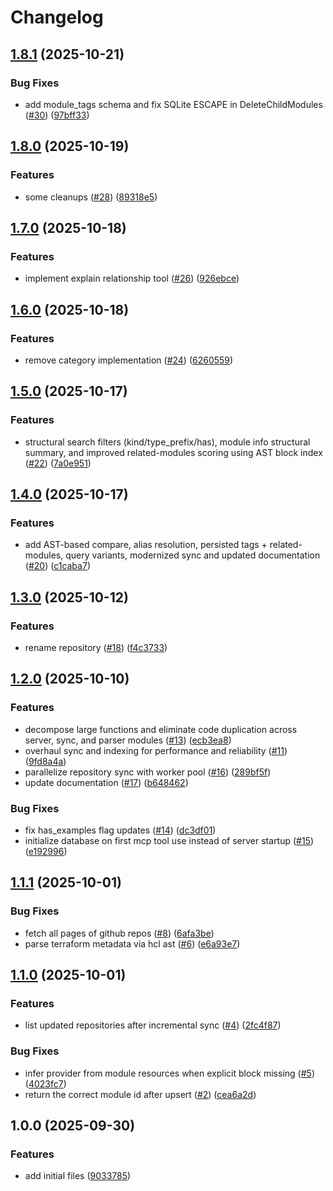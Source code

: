 # Changelog

## [1.8.1](https://github.com/CloudNationHQ/az-cn-go-wammcp/compare/v1.8.0...v1.8.1) (2025-10-21)


### Bug Fixes

* add module_tags schema and fix SQLite ESCAPE in DeleteChildModules ([#30](https://github.com/CloudNationHQ/az-cn-go-wammcp/issues/30)) ([97bff33](https://github.com/CloudNationHQ/az-cn-go-wammcp/commit/97bff3364a2348470c9677f724a6eb169746826e))

## [1.8.0](https://github.com/CloudNationHQ/az-cn-go-wammcp/compare/v1.7.0...v1.8.0) (2025-10-19)


### Features

* some cleanups ([#28](https://github.com/CloudNationHQ/az-cn-go-wammcp/issues/28)) ([89318e5](https://github.com/CloudNationHQ/az-cn-go-wammcp/commit/89318e51c034b105fed784804244abd4bf81c14f))

## [1.7.0](https://github.com/CloudNationHQ/az-cn-go-wammcp/compare/v1.6.0...v1.7.0) (2025-10-18)


### Features

* implement explain relationship tool ([#26](https://github.com/CloudNationHQ/az-cn-go-wammcp/issues/26)) ([926ebce](https://github.com/CloudNationHQ/az-cn-go-wammcp/commit/926ebce3d0672237c8e6f7cc4b52e6e4473b4f1b))

## [1.6.0](https://github.com/CloudNationHQ/az-cn-go-wammcp/compare/v1.5.0...v1.6.0) (2025-10-18)


### Features

* remove category implementation ([#24](https://github.com/CloudNationHQ/az-cn-go-wammcp/issues/24)) ([6260559](https://github.com/CloudNationHQ/az-cn-go-wammcp/commit/62605590d4f5ff7a3c6fcf868340c872bdc06a3e))

## [1.5.0](https://github.com/CloudNationHQ/az-cn-go-wammcp/compare/v1.4.0...v1.5.0) (2025-10-17)


### Features

* structural search filters (kind/type_prefix/has), module info structural summary, and improved related-modules scoring using AST block index ([#22](https://github.com/CloudNationHQ/az-cn-go-wammcp/issues/22)) ([7a0e951](https://github.com/CloudNationHQ/az-cn-go-wammcp/commit/7a0e951b49e726252ab37b18c4221c373292f4da))

## [1.4.0](https://github.com/CloudNationHQ/az-cn-go-wammcp/compare/v1.3.0...v1.4.0) (2025-10-17)


### Features

* add AST-based compare, alias resolution, persisted tags + related-modules, query variants, modernized sync and updated documentation ([#20](https://github.com/CloudNationHQ/az-cn-go-wammcp/issues/20)) ([c1caba7](https://github.com/CloudNationHQ/az-cn-go-wammcp/commit/c1caba79a70c2c3ed2287118ec21e57a16124287))

## [1.3.0](https://github.com/CloudNationHQ/az-cn-go-wammcp/compare/v1.2.0...v1.3.0) (2025-10-12)


### Features

* rename repository ([#18](https://github.com/CloudNationHQ/az-cn-go-wammcp/issues/18)) ([f4c3733](https://github.com/CloudNationHQ/az-cn-go-wammcp/commit/f4c373358dffaae4e9cc7ef2c42cfd44f60031fa))

## [1.2.0](https://github.com/CloudNationHQ/ac-cn-wam-mcp/compare/v1.1.1...v1.2.0) (2025-10-10)


### Features

* decompose large functions and eliminate code duplication across server, sync, and parser modules ([#13](https://github.com/CloudNationHQ/ac-cn-wam-mcp/issues/13)) ([ecb3ea8](https://github.com/CloudNationHQ/ac-cn-wam-mcp/commit/ecb3ea8da18191cfe9f7fb2e097ebb0dc63259a2))
* overhaul sync and indexing for performance and reliability ([#11](https://github.com/CloudNationHQ/ac-cn-wam-mcp/issues/11)) ([9fd8a4a](https://github.com/CloudNationHQ/ac-cn-wam-mcp/commit/9fd8a4a08e0d5631d32dbf5b0a3973a887927984))
* parallelize repository sync with worker pool ([#16](https://github.com/CloudNationHQ/ac-cn-wam-mcp/issues/16)) ([289bf5f](https://github.com/CloudNationHQ/ac-cn-wam-mcp/commit/289bf5f7b71d1dd16aa65f3e93b408db3af2caa6))
* update documentation ([#17](https://github.com/CloudNationHQ/ac-cn-wam-mcp/issues/17)) ([b648462](https://github.com/CloudNationHQ/ac-cn-wam-mcp/commit/b64846227e4a9c8a9d0bcca47259b93d597dc88a))


### Bug Fixes

* fix has_examples flag updates ([#14](https://github.com/CloudNationHQ/ac-cn-wam-mcp/issues/14)) ([dc3df01](https://github.com/CloudNationHQ/ac-cn-wam-mcp/commit/dc3df01e084c49363168de98349e7f414daf45ee))
* initialize database on first mcp tool use instead of server startup ([#15](https://github.com/CloudNationHQ/ac-cn-wam-mcp/issues/15)) ([e192996](https://github.com/CloudNationHQ/ac-cn-wam-mcp/commit/e1929962efb97cf36d250ecd54b7c6e203afea68))

## [1.1.1](https://github.com/CloudNationHQ/ac-cn-wam-mcp/compare/v1.1.0...v1.1.1) (2025-10-01)


### Bug Fixes

* fetch all pages of github repos ([#8](https://github.com/CloudNationHQ/ac-cn-wam-mcp/issues/8)) ([6afa3be](https://github.com/CloudNationHQ/ac-cn-wam-mcp/commit/6afa3be4687d3b8f0c049ec14f6fd50e6211eb9c))
* parse terraform metadata via hcl ast ([#6](https://github.com/CloudNationHQ/ac-cn-wam-mcp/issues/6)) ([e6a93e7](https://github.com/CloudNationHQ/ac-cn-wam-mcp/commit/e6a93e72dbe22626cae51a19fba1d82db3736e9a))

## [1.1.0](https://github.com/CloudNationHQ/ac-cn-wam-mcp/compare/v1.0.0...v1.1.0) (2025-10-01)


### Features

* list updated repositories after incremental sync ([#4](https://github.com/CloudNationHQ/ac-cn-wam-mcp/issues/4)) ([2fc4f87](https://github.com/CloudNationHQ/ac-cn-wam-mcp/commit/2fc4f878f025010bbbdb26ecdca36569946625dc))


### Bug Fixes

* infer provider from module resources when explicit block missing ([#5](https://github.com/CloudNationHQ/ac-cn-wam-mcp/issues/5)) ([4023fc7](https://github.com/CloudNationHQ/ac-cn-wam-mcp/commit/4023fc77aa12b680275f80dd4ac63af26f396108))
* return the correct module id after upsert ([#2](https://github.com/CloudNationHQ/ac-cn-wam-mcp/issues/2)) ([cea6a2d](https://github.com/CloudNationHQ/ac-cn-wam-mcp/commit/cea6a2d128f12ec932486625154bf5c4d3c6a134))

## 1.0.0 (2025-09-30)


### Features

* add initial files ([9033785](https://github.com/CloudNationHQ/ac-cn-wam-mcp/commit/90337850410c62e278fd833a93ad00e765aed742))
